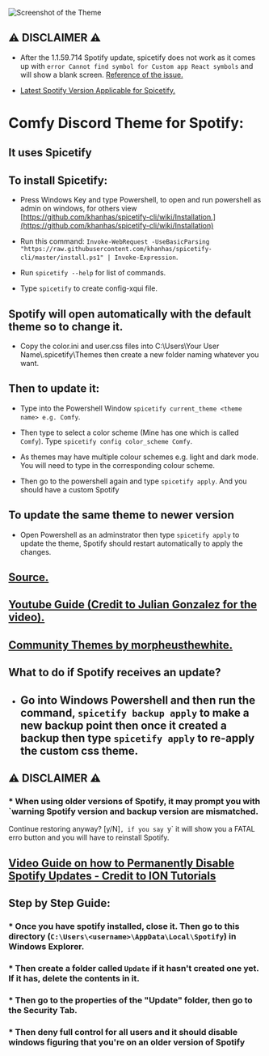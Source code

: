 ![Screenshot of the Theme](https://github.com/Parker06/Spotify-Comfy-Custom-CSS/blob/main/ComfyTheme.PNG)

## :warning: DISCLAIMER :warning:

* After the 1.1.59.714 Spotify update, spicetify does not work as it comes up with `error Cannot find symbol for Custom app React symbols` and will show a blank screen. [Reference of the issue.](https://github.com/khanhas/spicetify-cli/issues/845)

* [Latest Spotify Version Applicable for Spicetify.](https://spotify.en.uptodown.com/windows/download/3712596)

# Comfy Discord Theme for Spotify:

## It uses Spicetify

## To install Spicetify:

* Press Windows Key and type Powershell, to open and run powershell as admin on windows, for others view [https://github.com/khanhas/spicetify-cli/wiki/Installation.](https://github.com/khanhas/spicetify-cli/wiki/Installation)

* Run this command: `Invoke-WebRequest -UseBasicParsing "https://raw.githubusercontent.com/khanhas/spicetify-cli/master/install.ps1" | Invoke-Expression`.

* Run `spicetify --help` for list of commands.

* Type `spicetify` to create config-xqui file.

## Spotify will open automatically with the default theme so to change it.

* Copy the color.ini and user.css files into C:\Users\Your User Name\\.spicetify\Themes then create a new folder naming whatever you want.

## Then to update it:

* Type into the Powershell Window `spicetify current_theme <theme name> e.g. Comfy`.

* Then type to select a color scheme (Mine has one which is called `Comfy`). Type `spicetify config color_scheme Comfy`.

* As themes may have multiple colour schemes e.g. light and dark mode. You will need to type in the corresponding colour scheme.

* Then go to the powershell again and type `spicetify apply`. And you should have a custom Spotify

## To update the same theme to newer version

* Open Powershell as an adminstrator then type `spicetify apply` to update the theme, Spotify should restart automatically to apply the changes.

## [Source.](https://www.muo.com/tag/customize-spotify-with-spicetify-themes/)

## [Youtube Guide (Credit to Julian Gonzalez for the video).](https://www.youtube.com/watch?v=PoSidNiRu-g)

## [Community Themes by morpheusthewhite.](https://github.com/morpheusthewhite/spicetify-themes/tree/master)

## What to do if Spotify receives an update?

* ## Go into Windows Powershell and then run the command, `spicetify backup apply` to make a new backup point then once it created a backup then type `spicetify apply` to re-apply the custom css theme.

## :warning: DISCLAIMER :warning:

### * When using older versions of Spotify, it may prompt you with `warning Spotify version and backup version are mismatched.
Continue restoring anyway? [y/N]`, if you say `y` it will show you a FATAL erro button and you will have to reinstall Spotify.

## [Video Guide on how to Permanently Disable Spotify Updates - Credit to ION Tutorials](https://www.youtube.com/watch?v=84TT-deLQtU)

## Step by Step Guide:

### * Once you have spotify installed, close it. Then go to this directory (`C:\Users\<username>\AppData\Local\Spotify`) in Windows Explorer. 

### * Then create a folder called `Update` if it hasn't created one yet. If it has, delete the contents in it. 

### * Then go to the properties of the "Update" folder, then go to the Security Tab.

### * Then deny full control for all users and it should disable windows figuring that you're on an older version of Spotify
